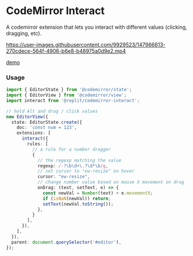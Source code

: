 # CodeMirror Interact

A codemirror extension that lets you interact with different values (clicking, dragging, etc).

https://user-images.githubusercontent.com/9929523/147966613-270cdece-564f-4906-b6e8-b48975a0d9e2.mp4

[demo](https://replit.com/@slmjkdbtl/codemirror-interact)

### Usage

```ts
import { EditorState } from '@codemirror/state';
import { EditorView } from '@codemirror/view';
import interact from '@replit/codemirror-interact';

// hold Alt and drag / click values
new EditorView({
  state: EditorState.create({
    doc: 'const num = 123',
    extensions: [
      interact({
        rules: [
          // a rule for a number dragger
          {
            // the regexp matching the value
            regexp: /-?\b\d+\.?\d*\b/g,
            // set cursor to "ew-resize" on hover
            cursor: "ew-resize",
            // change number value based on mouse X movement on drag
            onDrag: (text, setText, e) => {
              const newVal = Number(text) + e.movementX;
              if (isNaN(newVal)) return;
              setText(newVal.toString());
            },
          }
        ],
      }),
    ],
  }),
  parent: document.querySelector('#editor'),
});
